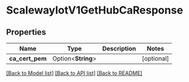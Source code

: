 # ScalewayIotV1GetHubCaResponse

## Properties

Name | Type | Description | Notes
------------ | ------------- | ------------- | -------------
**ca_cert_pem** | Option<**String**> |  | [optional]

[[Back to Model list]](../README.md#documentation-for-models) [[Back to API list]](../README.md#documentation-for-api-endpoints) [[Back to README]](../README.md)


